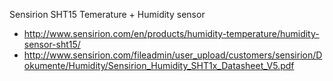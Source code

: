 Sensirion SHT15 Temerature + Humidity sensor

- http://www.sensirion.com/en/products/humidity-temperature/humidity-sensor-sht15/
- http://www.sensirion.com/fileadmin/user_upload/customers/sensirion/Dokumente/Humidity/Sensirion_Humidity_SHT1x_Datasheet_V5.pdf
